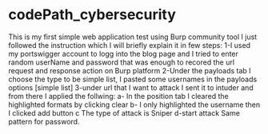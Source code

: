 # codePath_cybersecurity
This is my first simple web application test using Burp community tool
I just followed the instruction which I will briefly explain it in few steps:
    1-I used my portswigger account to logg into the blog page and I tried to enter random userName and password 
    that was enough to recored the url request and response action on Burp platform
    2-Under the payloads tab I choose the type to be simple list, I pasted some usernames in the payloads options [simple list]
    3-under url that I want to attack I sent it to intuder and from there I applied the follwing:
                              a- In the position tab I cleared the highlighted formats by clicking clear
                              b- I only highlighted the username then I clicked add button
                              c The type of attack is Sniper
                              d-start attack
Same pattern for password.
